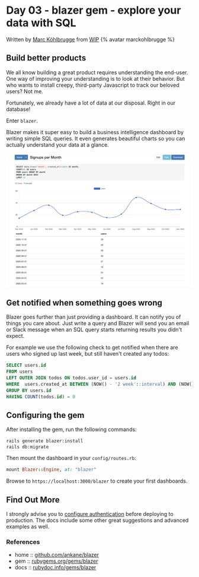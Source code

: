 # Day 03 - blazer gem - explore your data with SQL

Written by [Marc Köhlbrugge](https://twitter.com/marckohlbrugge) from [WIP](https://wip.co/) {% avatar marckohlbrugge %}

## Build better products

We all know building a great product requires understanding the end-user. One way of improving your understanding is to look at their behavior. But who wants to install creepy, third-party Javascript to track our beloved users? Not me.

Fortunately, we already have a lot of data at our disposal. Right in our database!

Enter `blazer`.

Blazer makes it super easy to build a business intelligence dashboard by writing simple SQL queries. It even generates beautiful charts so you can actually understand your data at a glance.

![Signups per Month](blazer.png)

## Get notified when something goes wrong

Blazer goes further than just providing a dashboard. It can notify you of things you care about. Just write a query and Blazer will send you an email or Slack message when an SQL query starts returning results you didn't expect.

For example we use the following check to get notified when there are users who signed up last week, but still haven't created any todos:

```SQL
SELECT users.id
FROM users
LEFT OUTER JOIN todos ON todos.user_id = users.id
WHERE  users.created_at BETWEEN (NOW() - '2 week'::interval) AND (NOW() - '1 week'::interval)
GROUP BY users.id
HAVING COUNT(todos.id) = 0
```

## Configuring the gem

After installing the gem, run the following commands:

```shell
rails generate blazer:install
rails db:migrate
```

Then mount the dashboard in your `config/routes.rb`:

```ruby
mount Blazer::Engine, at: "blazer"
```

Browse to `https://localhost:3000/blazer` to create your first dashboards.

## Find Out More

I strongly advise you to [configure authentication](https://github.com/ankane/blazer#authentication) before deploying to production. The docs include some other great suggestions and advanced examples as well.

### References

- home :: [github.com/ankane/blazer](https://github.com/ankane/blazer)
- gem :: [rubygems.org/gems/blazer](https://rubygems.org/gems/blazer)
- docs :: [rubydoc.info/gems/blazer](https://www.rubydoc.info/gems/blazer/)
